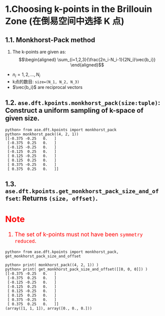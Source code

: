# 1.Choosing k-points in the Brillouin Zone (在倒易空间中选择 K 点)
## 1.1. Monkhorst-Pack method
1. The k-points are given as:
$$\begin{aligned}
\sum_{i=1,2,3}{\frac{2n_i-N_i-1}{2N_i}\vec{b_i}}
\end{aligned}$$
- $n_i=1,2,...,N_i$
- k点的数目: `size=(N_1, N_2, N_3)`
- $\vec{b_i}$ are reciprocal vectors
 
## 1.2. `ase.dft.kpoints.monkhorst_pack(size:tuple)`: Construct a uniform sampling of k-space of given size.
```shell
python> from ase.dft.kpoints import monkhorst_pack
python> monkhorst_pack((4, 2, 1))
[[-0.375 -0.25   0.   ]
 [-0.375  0.25   0.   ]
 [-0.125 -0.25   0.   ]
 [-0.125  0.25   0.   ]
 [ 0.125 -0.25   0.   ]
 [ 0.125  0.25   0.   ]
 [ 0.375 -0.25   0.   ]
 [ 0.375  0.25   0.   ]]
```


## 1.3. `ase.dft.kpoints.get_monkhorst_pack_size_and_offset`: Returns `(size, offset)`. 
<font color="red" size="4">

Note
----
1. The set of k-points must not have been `symmetry reduced`.

</font>

```shell
python> from ase.dft.kpoints import monkhorst_pack, get_monkhorst_pack_size_and_offset

python> print( monkhorst_pack((4, 2, 1)) )
python> print( get_monkhorst_pack_size_and_offset([[0, 0, 0]]) )
[[-0.375 -0.25   0.   ]
 [-0.375  0.25   0.   ]
 [-0.125 -0.25   0.   ]
 [-0.125  0.25   0.   ]
 [ 0.125 -0.25   0.   ]
 [ 0.125  0.25   0.   ]
 [ 0.375 -0.25   0.   ]
 [ 0.375  0.25   0.   ]]
(array([1, 1, 1]), array([0., 0., 0.]))
```